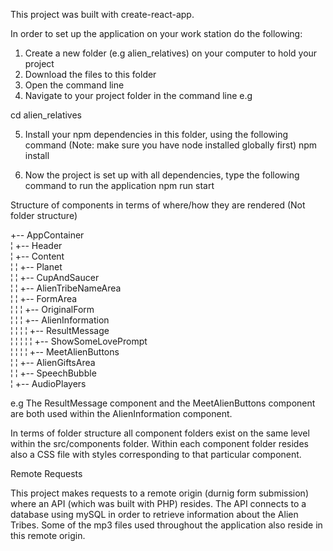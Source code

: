 ﻿This project was built with create-react-app.

In order to set up the application on your work station do the following:

1. Create a new folder (e.g alien_relatives) on your computer to hold your project
2. Download the files to this folder
3. Open the command line
4. Navigate to your project folder in the command line e.g 

cd alien_relatives 

5. Install your npm dependencies in this folder, using the following command (Note: make sure you have node installed globally first)
npm install

6. Now the project is set up with all dependencies, type the following command to run the application
npm run start



Structure of components in terms of where/how they are rendered (Not folder structure)

+-- AppContainer  
¦ +-- Header  
¦ +-- Content  
¦ ¦ +-- Planet  
¦ ¦ +-- CupAndSaucer  
¦ ¦ +-- AlienTribeNameArea  
¦ ¦ +-- FormArea  
¦ ¦ ¦ +-- OriginalForm  
¦ ¦ ¦ +-- AlienInformation  
¦ ¦ ¦ ¦ +-- ResultMessage  
¦ ¦ ¦ ¦ ¦ +-- ShowSomeLovePrompt  
¦ ¦ ¦ ¦ +-- MeetAlienButtons  
¦ ¦ +-- AlienGiftsArea  
¦ ¦ +-- SpeechBubble  
¦ +-- AudioPlayers  


e.g The ResultMessage component and the MeetAlienButtons component are both used within the AlienInformation component.

In terms of folder structure all component folders exist on the same level within the src/components folder.
Within each component folder resides also a CSS file with styles corresponding to that particular component.


Remote Requests

This project makes requests to a remote origin (durnig form submission) where an API (which was built with PHP) resides.
The API connects to a database using mySQL in order to retrieve information about the Alien Tribes.
Some of the mp3 files used throughout the application also reside in this remote origin.